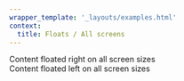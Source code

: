 ```yaml
---
wrapper_template: '_layouts/examples.html'
context:
  title: Floats / All screens
---
```


<div class="p-card u-float-right">
  Content floated right on all screen sizes
</div>
<div class="p-card u-float-left">
  Content floated left on all screen sizes
</div>
